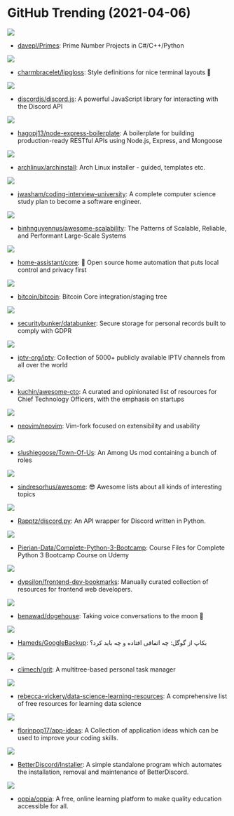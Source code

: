 # GitHub Trending (2021-04-06)

![](https://img.shields.io/badge/C%2B%2B-New%2095-green?style=flat-square&logo=appveyor)
- [davepl/Primes](https://github.com/davepl/Primes): Prime Number Projects in C#/C++/Python

![](https://img.shields.io/badge/Go-New%20549-green?style=flat-square&logo=appveyor)
- [charmbracelet/lipgloss](https://github.com/charmbracelet/lipgloss): Style definitions for nice terminal layouts 👄

![](https://img.shields.io/badge/JavaScript-New%20156-green?style=flat-square&logo=appveyor)
- [discordjs/discord.js](https://github.com/discordjs/discord.js): A powerful JavaScript library for interacting with the Discord API

![](https://img.shields.io/badge/JavaScript-New%20288-green?style=flat-square&logo=appveyor)
- [hagopj13/node-express-boilerplate](https://github.com/hagopj13/node-express-boilerplate): A boilerplate for building production-ready RESTful APIs using Node.js, Express, and Mongoose

![](https://img.shields.io/badge/Python-New%20239-green?style=flat-square&logo=appveyor)
- [archlinux/archinstall](https://github.com/archlinux/archinstall): Arch Linux installer - guided, templates etc.

![](https://img.shields.io/badge/none-New%20752-green?style=flat-square&logo=appveyor)
- [jwasham/coding-interview-university](https://github.com/jwasham/coding-interview-university): A complete computer science study plan to become a software engineer.

![](https://img.shields.io/badge/none-New%2027-green?style=flat-square&logo=appveyor)
- [binhnguyennus/awesome-scalability](https://github.com/binhnguyennus/awesome-scalability): The Patterns of Scalable, Reliable, and Performant Large-Scale Systems

![](https://img.shields.io/badge/Python-New%20130-green?style=flat-square&logo=appveyor)
- [home-assistant/core](https://github.com/home-assistant/core): 🏡 Open source home automation that puts local control and privacy first

![](https://img.shields.io/badge/C%2B%2B-New%20159-green?style=flat-square&logo=appveyor)
- [bitcoin/bitcoin](https://github.com/bitcoin/bitcoin): Bitcoin Core integration/staging tree

![](https://img.shields.io/badge/Go-New%2089-green?style=flat-square&logo=appveyor)
- [securitybunker/databunker](https://github.com/securitybunker/databunker): Secure storage for personal records built to comply with GDPR

![](https://img.shields.io/badge/JavaScript-New%20238-green?style=flat-square&logo=appveyor)
- [iptv-org/iptv](https://github.com/iptv-org/iptv): Collection of 5000+ publicly available IPTV channels from all over the world

![](https://img.shields.io/badge/none-New%20345-green?style=flat-square&logo=appveyor)
- [kuchin/awesome-cto](https://github.com/kuchin/awesome-cto): A curated and opinionated list of resources for Chief Technology Officers, with the emphasis on startups

![](https://img.shields.io/badge/Vim%20script-New%2078-green?style=flat-square&logo=appveyor)
- [neovim/neovim](https://github.com/neovim/neovim): Vim-fork focused on extensibility and usability

![](https://img.shields.io/badge/C%23-New%2012-green?style=flat-square&logo=appveyor)
- [slushiegoose/Town-Of-Us](https://github.com/slushiegoose/Town-Of-Us): An Among Us mod containing a bunch of roles

![](https://img.shields.io/badge/none-New%20278-green?style=flat-square&logo=appveyor)
- [sindresorhus/awesome](https://github.com/sindresorhus/awesome): 😎 Awesome lists about all kinds of interesting topics

![](https://img.shields.io/badge/Python-New%2080-green?style=flat-square&logo=appveyor)
- [Rapptz/discord.py](https://github.com/Rapptz/discord.py): An API wrapper for Discord written in Python.

![](https://img.shields.io/badge/Jupyter%20Notebook-New%2029-green?style=flat-square&logo=appveyor)
- [Pierian-Data/Complete-Python-3-Bootcamp](https://github.com/Pierian-Data/Complete-Python-3-Bootcamp): Course Files for Complete Python 3 Bootcamp Course on Udemy

![](https://img.shields.io/badge/none-New%20100-green?style=flat-square&logo=appveyor)
- [dypsilon/frontend-dev-bookmarks](https://github.com/dypsilon/frontend-dev-bookmarks): Manually curated collection of resources for frontend web developers.

![](https://img.shields.io/badge/TypeScript-New%2054-green?style=flat-square&logo=appveyor)
- [benawad/dogehouse](https://github.com/benawad/dogehouse): Taking voice conversations to the moon 🚀

![](https://img.shields.io/badge/none-New%2085-green?style=flat-square&logo=appveyor)
- [Hameds/GoogleBackup](https://github.com/Hameds/GoogleBackup): بکاپ از گوگل: چه اتفاقی افتاده و چه باید کرد؟

![](https://img.shields.io/badge/Go-New%20329-green?style=flat-square&logo=appveyor)
- [climech/grit](https://github.com/climech/grit): A multitree-based personal task manager

![](https://img.shields.io/badge/none-New%2018-green?style=flat-square&logo=appveyor)
- [rebecca-vickery/data-science-learning-resources](https://github.com/rebecca-vickery/data-science-learning-resources): A comprehensive list of free resources for learning data science

![](https://img.shields.io/badge/none-New%2045-green?style=flat-square&logo=appveyor)
- [florinpop17/app-ideas](https://github.com/florinpop17/app-ideas): A Collection of application ideas which can be used to improve your coding skills.

![](https://img.shields.io/badge/Svelte-New%20266-green?style=flat-square&logo=appveyor)
- [BetterDiscord/Installer](https://github.com/BetterDiscord/Installer): A simple standalone program which automates the installation, removal and maintenance of BetterDiscord.

![](https://img.shields.io/badge/Python-New%205-green?style=flat-square&logo=appveyor)
- [oppia/oppia](https://github.com/oppia/oppia): A free, online learning platform to make quality education accessible for all.


